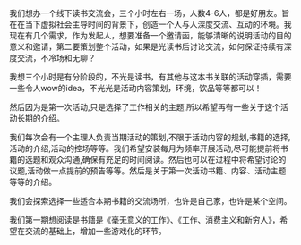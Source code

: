 我们想办一个线下读书交流会，三个小时左右一场，人数4-6人，都是好朋友。旨在在当下虚拟社会主导时间的背景下，创造一个人与人深度交流、互动的环境。我现在有几个需求，作为发起人，想要准备一个邀请函，能够清晰的说明活动的目的意义和邀请，第二要策划整个活动，如果是光读书后讨论交流，如何保证持续有深度交流，不冷场和无聊？

我想三个小时是有分阶段的，不光是读书，有其他与这本书关联的活动穿插，需要一些令人wow的idea，不光光是活动内容策划，环境，饮品等等都可以！

然后因为是第一次活动,只是选择了工作相关的主题,所以希望再有一些关于这个活动长期的介绍。

我们每次会有一个主理人负责当期活动的策划,不限于活动内容的规划,书籍的选择,活动的介绍,活动的控场等等。我们希望安装每月为频率开展活动,尽可能提前将书籍的选题和观众沟通,确保有充足的时间阅读。然后也可以在过程中将希望讨论的议题,活动做一点提前的预告等等。然后是关于第一次活动书籍、内容、活动主题等等的介绍。

我们会探索选择一些适合本期书籍的交流场所，也许是自己家，也许是某个空间。

我们第一期想阅读是书籍是《毫无意义的工作》、《工作、消费主义和新穷人》，希望在交流的基础上，增加一些游戏化的环节。
